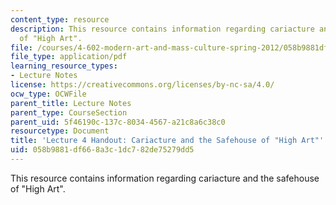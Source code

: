 ```yaml
---
content_type: resource
description: This resource contains information regarding cariacture and the safehouse
  of "High Art".
file: /courses/4-602-modern-art-and-mass-culture-spring-2012/058b9881df668a3c1dc782de75279dd5_MIT4_602S12_lec04.pdf
file_type: application/pdf
learning_resource_types:
- Lecture Notes
license: https://creativecommons.org/licenses/by-nc-sa/4.0/
ocw_type: OCWFile
parent_title: Lecture Notes
parent_type: CourseSection
parent_uid: 5f46190c-137c-8034-4567-a21c8a6c38c0
resourcetype: Document
title: 'Lecture 4 Handout: Cariacture and the Safehouse of "High Art"'
uid: 058b9881-df66-8a3c-1dc7-82de75279dd5
---
```

This resource contains information regarding cariacture and the safehouse of "High Art".